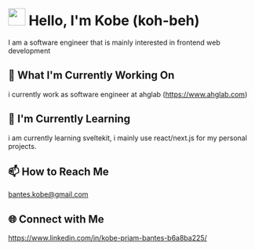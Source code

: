 # <img src="https://media.giphy.com/media/gM5qFksULw54NMWyry/giphy.gif" width="35px"/> Hello, I'm Kobe (koh-beh)
I am a software engineer that is mainly interested in frontend web development

## 🔭 What I'm Currently Working On
i currently work as software engineer at ahglab (https://www.ahglab.com)

## 🌱 I'm Currently Learning
i am currently learning sveltekit, i mainly use react/next.js for my personal projects.

## 📫 How to Reach Me
bantes.kobe@gmail.com

## 🌐 Connect with Me
https://www.linkedin.com/in/kobe-priam-bantes-b6a8ba225/

